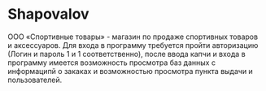 # Shapovalov
ООО «Спортивные товары»  - магазин по продаже спортивных товаров и  аксессуаров. 
Для входа в программу требуется пройти авторизацию (Логин и пароль 1 и 1 соответственно), после ввода капчи и входа в программу имеется возможность просмотра баз данных с информаципй о закаках и возможностью просмотра пункта выдачи и пользователей.
